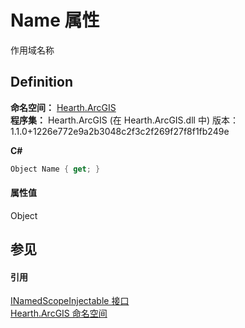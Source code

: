 # Name 属性


作用域名称



## Definition
**命名空间：** <a href="N_Hearth_ArcGIS">Hearth.ArcGIS</a>  
**程序集：** Hearth.ArcGIS (在 Hearth.ArcGIS.dll 中) 版本：1.1.0+1226e772e9a2b3048c2f3c2f269f27f8f1fb249e

**C#**
``` C#
Object Name { get; }
```



#### 属性值
Object

## 参见


#### 引用
<a href="T_Hearth_ArcGIS_INamedScopeInjectable">INamedScopeInjectable 接口</a>  
<a href="N_Hearth_ArcGIS">Hearth.ArcGIS 命名空间</a>  
